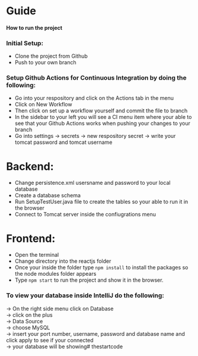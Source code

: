 # Guide

#### How to run the project

### Initial Setup:
* Clone the project from Github
* Push to your own branch

### Setup Github Actions for Continuous Integration by doing the following:
* Go into your respository and click on the Actions tab in the menu
* Click on New Workflow
* Then click on set up a workflow yourself and commit the file to branch
* In the sidebar to your left you will see a CI menu item where your able to see that your Github Actions works when pushing your changes to your branch
* Go into settings -> secrets -> new respository secret -> write your tomcat password and tomcat username

# Backend:
* Change persistence.xml usersname and password to your local database
* Create a database schema
* Run SetupTestUser.java file to create the tables so your able to run it in the browser
* Connect to Tomcat server inside the confiugrations menu

# Frontend:
* Open the terminal
* Change directory into the reactjs folder
* Once your inside the folder type <code>npm install</code> to install the packages so the node modules folder appears
* Type <code>npm start</code> to run the project and show it in the browser.

### To view your database inside IntelliJ do the following:
-> On the right side menu click on Database
<br> -> click on the plus
<br> -> Data Source
<br> -> choose MySQL
<br> -> insert your port number, username, password and database name and click apply to see if your connected
<br> -> your database will be showing# thestartcode
